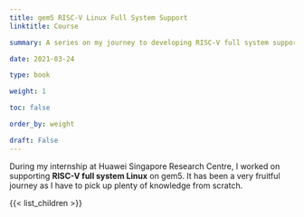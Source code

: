 ```yaml
---
title: gem5 RISC-V Linux Full System Support
linktitle: Course

summary: A series on my journey to developing RISC-V full system support for gem5.

date: 2021-03-24

type: book

weight: 1

toc: false

order_by: weight

draft: False
---
```


During my internship at Huawei Singapore Research Centre, I worked on supporting **RISC-V full system Linux** on gem5. It has been a very fruitful journey as I have to pick up plenty of knowledge from scratch. 

{{< list_children >}}
